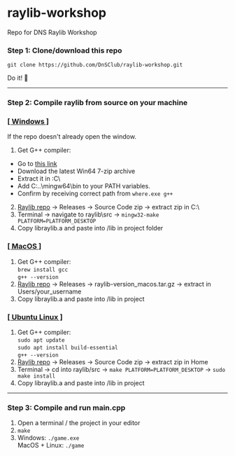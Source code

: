 # raylib-workshop
Repo for DNS Raylib Workshop

### Step 1: Clone/download this repo
```
git clone https://github.com/DnSClub/raylib-workshop.git
```
Do it! 🗿

---

### Step 2: Compile raylib from source on your machine
### <ins>[ Windows ]</ins>
If the repo doesn't already open the window.
1. Get G++ compiler:
- Go to [this link](https://winlibs.com/#download-release)
- Download the latest Win64 7-zip archive
- Extract it in :C\
- Add C:\..\mingw64\bin to your PATH variables.
- Confirm by receiving correct path from ```where.exe g++```
2. [Raylib repo](https://github.com/raysan5/raylib) -> Releases -> Source Code zip -> extract zip in C:\
3. Terminal -> navigate to raylib\src -> ```mingw32-make PLATFORM=PLATFORM_DESKTOP```
4. Copy libraylib.a and paste into /lib in project folder

### <ins>[ MacOS ]</ins>
1. Get G++ compiler:\
```brew install gcc```\
```g++ --version```
3. [Raylib repo](https://github.com/raysan5/raylib) -> Releases -> raylib-version_macos.tar.gz -> extract in Users/your_username
4. Copy libraylib.a and paste into /lib in project

### <ins>[ Ubuntu Linux ]</ins>
1. Get G++ compiler:\
```sudo apt update```\
```sudo apt install build-essential```\
```g++ --version```
2. [Raylib repo](https://github.com/raysan5/raylib) -> Releases -> Source Code zip -> extract zip in Home
3. Terminal -> cd into raylib/src -> ```make PLATFORM=PLATFORM_DESKTOP``` -> ```sudo make install```
5. Copy libraylib.a and paste into /lib in project

---

### Step 3: Compile and run main.cpp
1. Open a terminal / the project in your editor
2. ```make```
3. Windows: ```./game.exe```\
   MacOS + Linux: ```./game```

